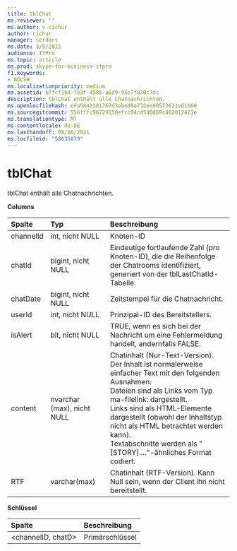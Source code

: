```yaml
---
title: tblChat
ms.reviewer: ''
ms.author: v-cichur
author: cichur
manager: serdars
ms.date: 3/9/2015
audience: ITPro
ms.topic: article
ms.prod: skype-for-business-itpro
f1.keywords:
- NOCSH
ms.localizationpriority: medium
ms.assetid: b7fcf1b4-7a3f-4585-a6d9-95e7f030c7dc
description: tblChat enthält alle Chatnachrichten.
ms.openlocfilehash: eda5842381767d3ebed9a732ee805f3621ad1160
ms.sourcegitcommit: 556fffc96729150efcc04cd5d6069c402012421e
ms.translationtype: MT
ms.contentlocale: de-DE
ms.lasthandoff: 08/26/2021
ms.locfileid: "58635079"
---
```

# <a name="tblchat"></a>tblChat
 
tblChat enthält alle Chatnachrichten.
  
**Columns**

|**Spalte**|**Typ**|**Beschreibung**|
|:-----|:-----|:-----|
|channelId  <br/> |int, nicht NULL  <br/> |Knoten-ID  <br/> |
|chatId  <br/> |bigint, nicht NULL  <br/> |Eindeutige fortlaufende Zahl (pro Knoten-ID), die die Reihenfolge der Chatrooms identifiziert, generiert von der tblLastChatId-Tabelle.  <br/> |
|chatDate  <br/> |bigint, nicht NULL  <br/> |Zeitstempel für die Chatnachricht.  <br/> |
|userId  <br/> |int, nicht NULL  <br/> |Prinzipal-ID des Bereitstellers.  <br/> |
|isAlert  <br/> |bit, nicht NULL  <br/> |TRUE, wenn es sich bei der Nachricht um eine Fehlermeldung handelt, andernfalls FALSE.  <br/> |
|content  <br/> |nvarchar (max), nicht NULL  <br/> | Chatinhalt (Nur-Text-Version). Der Inhalt ist normalerweise einfacher Text mit den folgenden Ausnahmen: <br/>  Dateien sind als Links vom Typ ma-filelink: dargestellt. <br/>  Links sind als HTML-Elemente dargestellt (obwohl der Inhaltstyp nicht als HTML betrachtet werden kann). <br/>  Textabschnitte werden als "[STORY]...."-ähnliches Format codiert. <br/> |
|RTF  <br/> |varchar(max)  <br/> |Chatinhalt (RTF-Version). Kann Null sein, wenn der Client ihn nicht bereitstellt.  <br/> |
   
**Schlüssel**

|**Spalte**|**Beschreibung**|
|:-----|:-----|
|\<channelID, chatD\>  <br/> |Primärschlüssel  <br/> |
   

